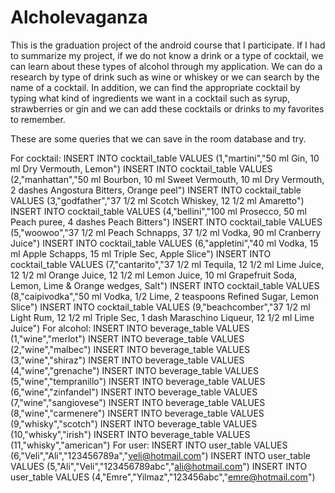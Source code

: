 # Alcholevaganza
This is the graduation project of the android course that I participate.
If I had to summarize my project, if we do not know a drink or a type of cocktail, we can learn about these types of alcohol through my application.
We can do a research by type of drink such as wine or whiskey or we can search by the name of a cocktail.
In addition, we can find the appropriate cocktail by typing what kind of ingredients we want in a cocktail such as syrup, strawberries or gin and we can add these cocktails or drinks to my favorites to remember.

These are some queries that we can save in the room database and try.

For cocktail:
INSERT INTO cocktail_table VALUES (1,"martini","50 ml Gin, 10 ml Dry Vermouth, Lemon")
INSERT INTO cocktail_table VALUES (2,"manhattan","50 ml Bourbon, 10 ml Sweet Vermouth, 10 ml Dry Vermouth, 2 dashes Angostura Bitters, Orange peel")
INSERT INTO cocktail_table VALUES (3,"godfather","37 1/2 ml Scotch Whiskey, 12 1/2 ml Amaretto")
INSERT INTO cocktail_table VALUES (4,"bellini","100 ml Prosecco, 50 ml Peach puree, 4 dashes Peach Bitters")
INSERT INTO cocktail_table VALUES (5,"woowoo","37 1/2 ml Peach Schnapps, 37 1/2 ml Vodka, 90 ml Cranberry Juice")
INSERT INTO cocktail_table VALUES (6,"appletini","40 ml Vodka, 15 ml Apple Schapps, 15 ml Triple Sec, Apple Slice")
INSERT INTO cocktail_table VALUES (7,"cantarito","37 1/2 ml Tequila, 12 1/2 ml Lime Juice, 12 1/2 ml Orange Juice, 12 1/2 ml Lemon Juice, 10 ml Grapefruit Soda, Lemon, Lime & Orange wedges, Salt")
INSERT INTO cocktail_table VALUES (8,"caipivodka","50 ml Vodka, 1/2 Lime, 2 teaspoons Refined Sugar, Lemon Slice")
INSERT INTO cocktail_table VALUES (9,"beachcomber","37 1/2 ml Light Rum, 12 1/2 ml Triple Sec, 1 dash Maraschino Liqueur, 12 1/2 ml Lime Juice")
For alcohol:
INSERT INTO beverage_table VALUES (1,"wine","merlot")
INSERT INTO beverage_table VALUES (2,"wine","malbec")
INSERT INTO beverage_table VALUES (3,"wine","shiraz")
INSERT INTO beverage_table VALUES (4,"wine","grenache")
INSERT INTO beverage_table VALUES (5,"wine","tempranillo")
INSERT INTO beverage_table VALUES (6,"wine","zinfandel")
INSERT INTO beverage_table VALUES (7,"wine","sangiovese")
INSERT INTO beverage_table VALUES (8,"wine","carmenere")
INSERT INTO beverage_table VALUES (9,"whisky","scotch")
INSERT INTO beverage_table VALUES (10,"whisky","irish")
INSERT INTO beverage_table VALUES (11,"whisky","american")
For user:
INSERT INTO user_table VALUES (6,"Veli","Ali","123456789a","veli@hotmail.com")
INSERT INTO user_table VALUES (5,"Ali","Veli","123456789abc","ali@hotmail.com")
INSERT INTO user_table VALUES (4,"Emre","Yilmaz","123456abc","emre@hotmail.com")
